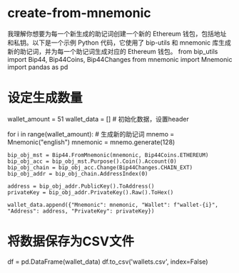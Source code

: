 # create-from-mnemonic
我理解你想要为每一个新生成的助记词创建一个新的 Ethereum 钱包，包括地址和私钥。以下是一个示例 Python 代码，它使用了 bip-utils 和 mnemonic 库生成新的助记词，并为每一个助记词生成对应的 Ethereum 钱包。
from bip_utils import Bip44, Bip44Coins, Bip44Changes
from mnemonic import Mnemonic
import pandas as pd

# 设定生成数量
wallet_amount = 51
wallet_data = []  # 初始化数据，设置header

for i in range(wallet_amount):
    # 生成新的助记词
    mnemo = Mnemonic("english")
    mnemonic = mnemo.generate(128)

    bip_obj_mst = Bip44.FromMnemonic(mnemonic, Bip44Coins.ETHEREUM)
    bip_obj_acc = bip_obj_mst.Purpose().Coin().Account(0)
    bip_obj_chain = bip_obj_acc.Change(Bip44Changes.CHAIN_EXT)
    bip_obj_addr = bip_obj_chain.AddressIndex(0)

    address = bip_obj_addr.PublicKey().ToAddress()
    privateKey = bip_obj_addr.PrivateKey().Raw().ToHex()

    wallet_data.append({"Mnemonic": mnemonic, "Wallet": f"wallet-{i}", "Address": address, "PrivateKey": privateKey})

# 将数据保存为CSV文件
df = pd.DataFrame(wallet_data)
df.to_csv('wallets.csv', index=False)
